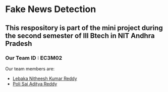 # Fake News Detection

## This respository is part of the mini project during the second semester of III Btech in NIT Andhra Pradesh

### Our Team ID : EC3M02

Our team members are:
* [Lebaka Nitheesh Kumar Reddy](https://github.com/nith2349)
* [Poli Sai Aditya Reddy](https://github.com/Aditya-Poli)
